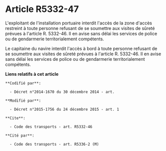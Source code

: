 # Article R5332-47

L'exploitant de l'installation portuaire interdit l'accès de la zone d'accès restreint à toute personne refusant de se
soumettre aux visites de sûreté prévues à l'article R. 5332-46. Il en avise sans délai les services de police ou de
gendarmerie territorialement compétents. 

Le capitaine du navire interdit l'accès à bord  à toute personne refusant de se soumettre aux visites de sûreté prévues à
l'article R. 5332-46. Il en avise sans délai les services de police ou de gendarmerie territorialement compétents.

**Liens relatifs à cet article**

	**Codifié par**:

	  - Décret n°2014-1670 du 30 décembre 2014 - art.

	**Modifié par**:

	  - Décret n°2015-1756 du 24 décembre 2015 - art. 1

	**Cite**:

	  - Code des transports - art. R5332-46

	**Cité par**:

	  - Code des transports - art. R5336-2 (M)
